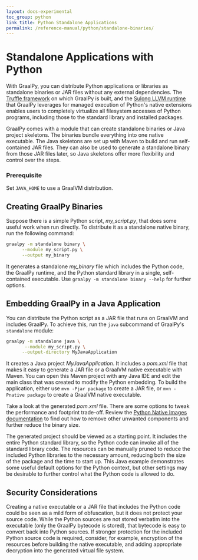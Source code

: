```yaml
---
layout: docs-experimental
toc_group: python
link_title: Python Standalone Applications
permalink: /reference-manual/python/standalone-binaries/
---
```

# Standalone Applications with Python

With GraalPy, you can distribute Python applications or libraries as standalone binaries or JAR files without any external dependencies.
The [Truffle framework](https://github.com/oracle/graal/tree/master/truffle) on which GraalPy is built, and the [Sulong LLVM runtime](https://github.com/oracle/graal/tree/master/sulong) that GraalPy leverages for managed execution of Python's native extensions enables users to completely virtualize all filesystem accesses of Python programs, including those to the standard library and installed packages.

GraalPy comes with a module that can create standalone binaries or Java project skeletons.
The binaries bundle everything into one native executable.
The Java skeletons are set up with Maven to build and run self-contained JAR files.
They can also be used to generate a standalone binary from those JAR files later, so Java skeletons offer more flexibility and control over the steps.

### Prerequisite

Set `JAVA_HOME` to use a GraalVM distribution.

## Creating GraalPy Binaries

Suppose there is a simple Python script, _my_script.py_, that does some useful work when run directly.
To distribute it as a standalone native binary, run the following command:

```bash
graalpy -m standalone binary \
      --module my_script.py \
      --output my_binary
```

It generates a standalone _my_binary_ file which includes the Python code, the GraalPy runtime, and the Python standard library in a single, self-contained executable.
Use `graalpy -m standalone binary --help` for further options.

## Embedding GraalPy in a Java Application

You can distribute the Python script as a JAR file that runs on GraalVM and includes GraalPy.
To achieve this, run the `java` subcommand of GraalPy's `standalone` module:

```bash
graalpy -m standalone java \
       --module my_script.py \
      --output-directory MyJavaApplication
```

It creates a Java project _MyJavaApplication_. It includes a _pom.xml_ file that makes it easy to generate a JAR file or a GraalVM native executable with Maven.
You can open this Maven project with any Java IDE and edit the main class that was created to modify the Python embedding.
To build the application, either use `mvn -Pjar package` to create a JAR file, or `mvn -Pnative package` to create a GraalVM native executable.

Take a look at the generated _pom.xml_ file.
There are some options to tweak the performance and footprint trade-off.
Review the [Python Native Images documentation](PythonNativeImages.md) to find out how to remove other unwanted components and further reduce the binary size.

The generated project should be viewed as a starting point.
It includes the entire Python standard library, so the Python code can invoke all of the standard library code.
The resources can be manually pruned to reduce the included Python libraries to the necessary amount, reducing both the size of the package and the time to start up.
This Java example demonstrates some useful default options for the Python context, but other settings may be desirable to further control what the Python code is allowed to do.

## Security Considerations

Creating a native executable or a JAR file that includes the Python code could be seen as a mild form of obfuscation, but it does not protect your source code.
While the Python sources are not stored verbatim into the executable (only the GraalPy bytecode is stored), that bytecode is easy to convert back into Python sources.
If stronger protection for the included Python source code is required, consider, for example, encryption of the resources before building the native executable, and adding appropriate decryption into the generated virtual file system.
